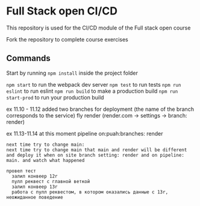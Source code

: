 # Full Stack open CI/CD

This repository is used for the CI/CD module of the Full stack open course

Fork the repository to complete course exercises

## Commands

Start by running `npm install` inside the project folder

`npm start` to run the webpack dev server
`npm test` to run tests
`npm run eslint` to run eslint
`npm run build` to make a production build
`npm run start-prod` to run your production build

ex 11.10 - 11.12
  added two branches for deployment (the name of the branch corresponds to the service)
    fly
    render  (render.com -> settings -> branch: render)

ex 11.13-11.14
  at this moment
    pipeline on:puah:branches: render

    next time try to change main:
    next time try to change main that main and render will be different and deploy it when on site branch setting: render and on pipeline: main. and watch what happened

    провел тест
      залил конвеер 12r
      пулл реквест с главной веткой
      залил конвеер 13r
      работа с пулл реквестом, в котором оказались данные с 13r, неожиданное поведение